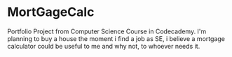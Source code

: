 # MortGageCalc
Portfolio Project from Computer Science Course in Codecademy. I'm planning to buy a house the moment i find a job as SE, i believe a mortgage calculator could be useful to me and why not, to whoever needs it.
